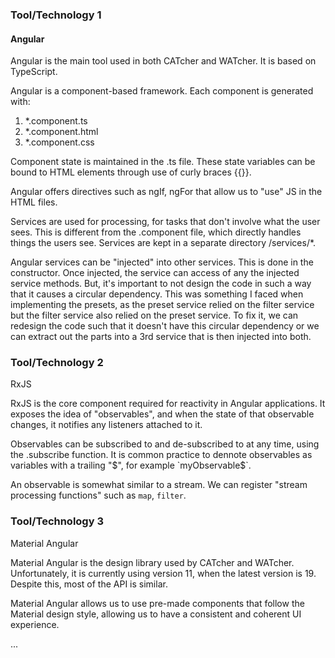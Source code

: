 ### Tool/Technology 1

#### Angular
Angular is the main tool used in both CATcher and WATcher. It is based on TypeScript.

Angular is a component-based framework.
Each component is generated with:
1. *.component.ts
2. *.component.html
3. *.component.css

Component state is maintained in the .ts file.  These state variables can be bound to HTML elements through use of curly braces \{\{}}.

Angular offers directives such as ngIf, ngFor that allow us to "use" JS in the HTML files.

Services are used for processing, for tasks that don't involve what the user sees. This is different from the .component file, which directly handles things the users see.
Services are kept in a separate directory /services/*.

Angular services can be "injected" into other services. This is done in the constructor. Once injected, the service can access of any the injected service methods.
But, it's important to not design the code in such a way that it causes a circular dependency. This was something I faced when implementing the presets, as the 
preset service relied on the filter service but the filter service also relied on the preset service. To fix it, we can redesign the code such that it doesn't
have this circular dependency or we can extract out the parts into a 3rd service that is then injected into both.


### Tool/Technology 2
RxJS

RxJS is the core component required for reactivity in Angular applications. It exposes the idea of "observables", and when the state of that observable changes,
it notifies any listeners attached to it.

Observables can be subscribed to and de-subscribed to at any time, using the .subscribe function. It is common practice to dennote observables as variables with
a trailing "$", for example `myObservable$`.

An observable is somewhat similar to a stream. We can register "stream processing functions" such as `map`, `filter`.

### Tool/Technology 3
Material Angular

Material Angular is the design library used by CATcher and WATcher. Unfortunately, it is currently using version 11, when the latest version is 19. Despite this,
most of the API is similar. 

Material Angular allows us to use pre-made components that follow the Material design style, allowing us to have a consistent and coherent UI experience. 


...